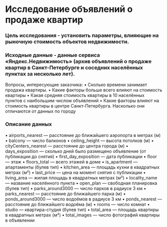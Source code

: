 # Исследование объявлений о продаже квартир

### Цель исследования - установить параметры, влияющие на рыночную стоимость объектов недвижимости.

### Исходные данные - данные сервиса «Яндекс.Недвижимость» (архив объявлений о продаже квартир в Санкт-Петербурге и соседних населённых пунктах за несколько лет).

Вопросы, интересующие заказчика:
• Сколько времени занимает продажа квартиры.
• Какие факторы больше всего влияют на стоимость квартиры
• Какая средняя стоимость квартиры в 10 населённых пунктов с наибольшим числом объявлений
• Какие факторы влияют на стоимость квартиры в центре Санкт-Петербурга. Насколько они отличаются от данных по городу

### Описание данных

• airports_nearest — расстояние до ближайшего аэропорта в метрах (м)
• balcony — число балконов
• ceiling_height — высота потолков (м)
• cityCenters_nearest — расстояние до центра города (м)
• days_exposition — сколько дней было размещено объявление (от публикации до снятия)
• first_day_exposition — дата публикации
• floor — этаж
• floors_total — всего этажей в доме
• is_apartment — апартаменты (булев тип)
• kitchen_area — площадь кухни в квадратных метрах (м²)
• last_price — цена на момент снятия с публикации
• living_area — жилая площадь в квадратных метрах (м²)
• locality_name — название населённого пункта
• open_plan — свободная планировка (булев тип)
• parks_around3000 — число парков в радиусе 3 км
• parks_nearest — расстояние до ближайшего парка (м)
• ponds_around3000 — число водоёмов в радиусе 3 км
• ponds_nearest — расстояние до ближайшего водоёма (м)
• rooms — число комнат
• studio — квартира-студия (булев тип)
• total_area — площадь квартиры в квадратных метрах (м²)
• total_images — число фотографий квартиры в объявлении

